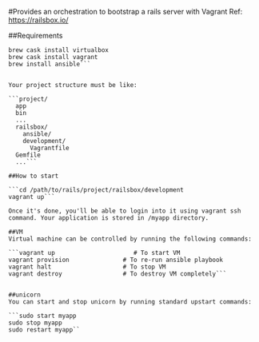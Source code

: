 #Provides an orchestration to bootstrap a rails server with Vagrant
Ref: https://railsbox.io/

##Requirements
```brew install caskroom/cask/brew-cask
brew cask install virtualbox
brew cask install vagrant
brew install ansible```


Your project structure must be like:

```project/
  app
  bin
  ...
  railsbox/
    ansible/
    development/
      Vagrantfile
  Gemfile
  ...```

##How to start

```cd /path/to/rails/project/railsbox/development
vagrant up```

Once it's done, you'll be able to login into it using vagrant ssh command. Your application is stored in /myapp directory.

##VM
Virtual machine can be controlled by running the following commands:

```vagrant up                      # To start VM
vagrant provision               # To re-run ansible playbook
vagrant halt                    # To stop VM
vagrant destroy                 # To destroy VM completely```


##unicorn
You can start and stop unicorn by running standard upstart commands:

```sudo start myapp
sudo stop myapp
sudo restart myapp``